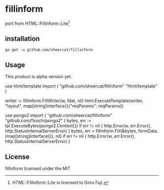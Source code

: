 # fillinform

port from HTML::Fillinform::Lite[^1]

## installation

    go get -u github.com/sheercat/fillinform

## Usage
This product is alpha version yet.

use html/template
   import (
      "github.com/sheercat/fillinform"
      "html/template"
   )

   writer := fillinform.FillWriter(w, fdat, nil)
   html.ExecuteTemplate(writer, "layout", map[string]interface{}{"reqParams": reqParams})

use pongo2
   import (
      "github.com/sheercat/fillinform"
      "github.com/flosch/pongo2"
   )
   bytes, err := tpl.ExecuteBytes(pongo2.Context{})
   if err != nil {
      http.Error(w, err.Error(), http.StatusInternalServerError)
   }
   bytes, err = fillinform.Fill(&bytes, formData.(map[string]interface{}), nil)
   if err != nil {
      http.Error(w, err.Error(), http.StatusInternalServerError)
   }


## License

[^1]:HTML::Fillinform::Lite is licensed to Goro Fuji.

fillinform licensed under the MIT



